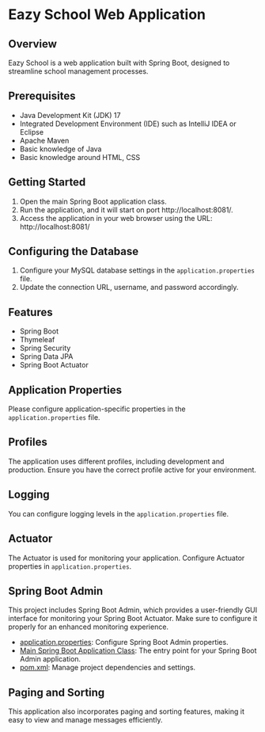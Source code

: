 # Eazy School Web Application

## Overview
Eazy School is a web application built with Spring Boot, designed to streamline school management processes.

## Prerequisites
- Java Development Kit (JDK) 17
- Integrated Development Environment (IDE) such as IntelliJ IDEA or Eclipse
- Apache Maven
- Basic knowledge of Java
- Basic knowledge around HTML, CSS

## Getting Started
1. Open the main Spring Boot application class.
2. Run the application, and it will start on port http://localhost:8081/.
3. Access the application in your web browser using the URL: http://localhost:8081/

## Configuring the Database
1. Configure your MySQL database settings in the `application.properties` file.
2. Update the connection URL, username, and password accordingly.

## Features
- Spring Boot
- Thymeleaf
- Spring Security
- Spring Data JPA
- Spring Boot Actuator

## Application Properties
Please configure application-specific properties in the `application.properties` file.

## Profiles
The application uses different profiles, including development and production. Ensure you have the correct profile active for your environment.

## Logging
You can configure logging levels in the `application.properties` file.

## Actuator
The Actuator is used for monitoring your application. Configure Actuator properties in `application.properties`.

## Spring Boot Admin

This project includes Spring Boot Admin, which provides a user-friendly GUI interface for monitoring your Spring Boot Actuator. Make sure to configure it properly for an enhanced monitoring experience.

- [application.properties](https://github.com/Sarthak-sharma1/SpringbootAdmin/blob/main/src/main/resources/application.properties): Configure Spring Boot Admin properties.
- [Main Spring Boot Application Class](https://github.com/Sarthak-sharma1/SpringbootAdmin/blob/main/src/main/java/com/eazybytes/SpringbootAdminApplication.java): The entry point for your Spring Boot Admin application.
- [pom.xml](https://github.com/Sarthak-sharma1/SpringbootAdmin/blob/main/pom.xml): Manage project dependencies and settings.


## Paging and Sorting
This application also incorporates paging and sorting features, making it easy to view and manage messages efficiently.




